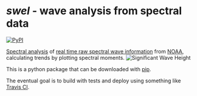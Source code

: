 # _swel_ - wave analysis from spectral data
[![PyPI](https://img.shields.io/pypi/v/swel.svg?maxAge=2592000?style=plastic)](https://pypi.python.org/pypi/swel)

[Spectral analysis](https://upcommons.upc.edu/bitstream/handle/2099.1/6034/06.pdf?sequence=7) of [real time raw spectral wave information](https://www.ndbc.noaa.gov/data_spec.shtml) from [NOAA](https://www.ndbc.noaa.gov/), calculating trends by plotting spectral moments.
![Significant Wave Height](https://github.com/noah-de/surf-report/blob/master/SWH.png)

This is a python package that can be downloaded with [pip](https://pypi.org/project/swel/).

The eventual goal is to build with tests and deploy using something like [Travis CI](https://docs.travis-ci.com/user/deployment/pypi/).
